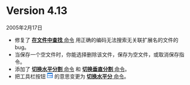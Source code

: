 # Version 4.13

2005年2月17日

- 修复了 [**在文件中查找** 命令](../cmd/search/grep) 用正确的编码无法搜索无关联扩展名的文件的 bug。
- 当保存一个空文件时，你能选择删除该文件，保存为空文件，或取消保存指令。
- 添加了 [**切换水平分割** 命令](../cmd/window/window_split_horz_toggle) 和 [**切换垂直分割** 命令](../cmd/window/window_split_vert_toggle)。
- 把工具栏按钮 ![](../images/windowsplithorzfix.png) 的意思变更为 [**切换水平分** 命令](../cmd/window/window_split_horz_toggle)。
